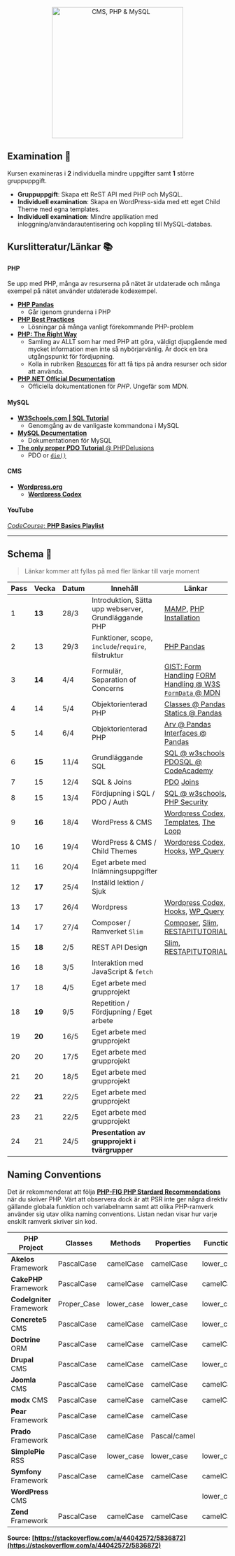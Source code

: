 <p align="center"><img src="http://i.imgur.com/eXuVuPO.png" alt="CMS, PHP & MySQL" width="auto" height="300"></p>

## Examination :memo:

Kursen examineras i __2__ individuella mindre uppgifter samt __1__ större gruppuppgift.

* __Gruppuppgift__: Skapa ett ReST API med PHP och MySQL.
* __Individuell examination__: Skapa en WordPress-sida med ett eget Child Theme med egna templates. 
* __Individuell examination__: Mindre applikation med inloggning/användarautentisering och koppling till MySQL-databas.

## Kurslitteratur/Länkar :books:

#### PHP

Se upp med PHP, många av resurserna på nätet är utdaterade och många exempel på nätet använder utdaterade kodexempel.

* [__PHP Pandas__](https://daylerees.com/php-pandas/)  
    - Går igenom grunderna i PHP
* [__PHP Best Practices__](https://phpbestpractices.org/)
    - Lösningar på många vanligt förekommande PHP-problem
* [__PHP: The Right Way__](http://www.phptherightway.com/)
    - Samling av ALLT som har med PHP att göra, väldigt djupgående med mycket information men inte så nybörjarvänlig. Är dock en bra utgångspunkt för fördjupning.
    - Kolla in rubriken [Resources](http://www.phptherightway.com/#resources) för att få tips på andra resurser och sidor att använda.
* [__PHP.NET Official Documentation__](http://php.net/)
    - Officiella dokumentationen för _PHP_. Ungefär som MDN.

#### MySQL

* [__W3Schools.com | SQL Tutorial__](https://www.w3schools.com/sql/)
    - Genomgång av de vanligaste kommandona i MySQL
* [__MySQL Documentation__](https://dev.mysql.com/doc/refman/5.7/en/)
    - Dokumentationen för MySQL
* [__The only proper PDO Tutorial__ @ PHPDelusions](https://phpdelusions.net/pdo)
    - PDO or [`die()`](http://php.net/manual/en/function.die.php)

#### CMS

* [__Wordpress.org__](https://wordpress.org/)
    - [__Wordpress Codex__](https://codex.wordpress.org/)    

#### YouTube

[_CodeCourse_: __PHP Basics Playlist__](https://www.youtube.com/playlist?list=PLfdtiltiRHWHjTPiFDRdTOPtSyYfz3iLW)

---

## Schema :calendar:

> Länkar kommer att fyllas på med fler länkar till varje moment

| Pass  | Vecka     | Datum   | Innehåll                                                | Länkar                                                | Övningar | Slides |
|-------|-------    |---------|---------------------------------------------------------|-------------------------------------------------------|---|---|
| 1     | **13**    | 28/3    | Introduktion, Sätta upp webserver, Grundläggande PHP    |[MAMP](https://www.mamp.info/en/), [PHP Installation](http://www.phptherightway.com/#use_the_current_stable_version)| [01](https://github.com/fend17/cms-php-mysql/blob/master/exercises/01_basic_syntax.md), [02](https://github.com/fend17/cms-php-mysql/blob/master/exercises/02_variables_if_else.md), [03](https://github.com/fend17/cms-php-mysql/blob/master/exercises/03_loops.md), [04](https://github.com/fend17/cms-php-mysql/blob/master/exercises/04_functions.md) | [01](https://fend17.github.io/slides/php/01_intro.html) |
| 2     | 13        | 29/3    | Funktioner, scope, `include`/`require`, filstruktur     |[PHP Pandas](http://daylerees.com/php-pandas/)        | [05](https://github.com/fend17/cms-php-mysql/blob/master/exercises/05_scope_and_includes.md) | [02](https://fend17.github.io/slides/php/02_php_basics.html) |
| 3     | **14**    | 4/4     | Formulär, Separation of Concerns                        |[GIST: Form Handling](https://gist.github.com/jesperorb/a6c12f7d4418a167ea4b3454d4f8fb61) [FORM Handling @ W3S](https://www.w3schools.com/php/php_forms.asp) [`FormData` @ MDN](https://developer.mozilla.org/en-US/docs/Web/API/FormData/Using_FormData_Objects) | [06](https://github.com/fend17/cms-php-mysql/blob/master/exercises/06_forms.md) | [03](https://fend17.github.io/slides/php/03_forms.html#/) |
| 4     | 14        | 5/4     | Objektorienterad PHP                                    |[Classes @ Pandas](https://daylerees.com/php-pandas-classes/) [Statics @ Pandas](https://daylerees.com/php-pandas-statics/) | [07](exercises/07_oop.md) | [04](https://fend17.github.io/slides/php/04_oop.html) |
| 5     | 14        | 6/4     | Objektorienterad PHP                                    |[Arv @ Pandas](https://daylerees.com/php-pandas-inheritance/) [Interfaces @ Pandas](https://daylerees.com/php-pandas-interfaces/) | [08](exercises/08_inheritance.md) | [05](https://fend17.github.io/slides/php/05_inheritance.html) |
| 6     | **15**    | 11/4    | Grundläggande SQL                                       |[SQL @ w3schools](https://www.w3schools.com/sql/) [PDO](https://phpdelusions.net/pdo)[SQL @ CodeAcademy](https://www.codecademy.com/learn/learn-sql) | [09](exercises/09_sql.md) | [06](https://fend17.github.io/slides/php/06_sql.html)  | 
| 7     | 15        | 12/4    | SQL & Joins                                             |[PDO](https://phpdelusions.net/pdo) [Joins](https://blog.codinghorror.com/a-visual-explanation-of-sql-joins/) | [10](exercises/10_sql2.md) | [07](https://fend17.github.io/slides/php/07_sql2.html) |
| 8     | 15        | 13/4    | Fördjupning i SQL / PDO / Auth                          |[SQL @ w3schools](https://www.w3schools.com/sql/), [PHP Security](https://www.owasp.org/index.php/PHP_Security_Cheat_Sheet) | [11](exercises/11_php_auth.md) | [08](https://fend17.github.io/slides/php/08_auth_session.html) |
| 9     | **16**    | 18/4    | WordPress & CMS                                         |[Wordpress Codex](https://codex.wordpress.org/), [Templates](https://codex.wordpress.org/Templates), [The Loop](https://codex.wordpress.org/The_Loop)     | [12](exercises/12_wordpress.md) | [09](https://fend17.github.io/slides/php/09_wordpress.html) |
| 10    | 16        | 19/4    | WordPress & CMS / Child Themes                          |[Wordpress Codex](https://codex.wordpress.org/), [Hooks](https://www.smashingmagazine.com/2011/10/definitive-guide-wordpress-hooks/), [WP_Query](https://codex.wordpress.org/Class_Reference/WP_Query) | | [10](https://fend17.github.io/slides/php/10_wordpress2.html) |
| 11    | 16        | 20/4    | Eget arbete med Inlämningsuppgifter                     | | | |
| 12    | **17**    | 25/4    | Inställd lektion / Sjuk                                 | | | |         
| 13    | 17        | 26/4    | Wordpress                                               | [Wordpress Codex](https://codex.wordpress.org/), [Hooks](https://www.smashingmagazine.com/2011/10/definitive-guide-wordpress-hooks/), [WP_Query](https://codex.wordpress.org/Class_Reference/WP_Query) | | |
| 14    | 17        | 27/4    | Composer / Ramverket `Slim`                             | [Composer](https://getcomposer.org/), [Slim](https://www.slimframework.com/), [RESTAPITUTORIAL](http://www.restapitutorial.com/)   | [13](exercises/13_slim.md) [14](exercises/14_slim2.md) | [11](https://fend17.github.io/slides/php/11_api.html) |
| 15    | **18**    | 2/5     | REST API Design                                         | [Slim](https://www.slimframework.com/), [RESTAPITUTORIAL](http://www.restapitutorial.com/)        |
| 16    | 18        | 3/5     | Interaktion med JavaScript & `fetch`                    |     |
| 17    | 18        | 4/5     | Eget arbete med grupprojekt                             |     |
| 18    | **19**    | 9/5     | Repetition / Fördjupning / Eget arbete                  |     |
| 19    | **20**    | 16/5    | Eget arbete med grupprojekt                             |     |
| 20    | 20        | 17/5    | Eget arbete med grupprojekt                             |     |
| 21    | 20        | 18/5    | Eget arbete med grupprojekt                             |     |
| 22    | **21**    | 22/5    | Eget arbete med grupprojekt                             |     |
| 23    | 21        | 22/5    | Eget arbete med grupprojekt                             |     |
| 24    | 21        | 24/5    | **Presentation av grupprojekt i tvärgrupper**           |     |


## Naming Conventions

Det är rekommenderat att följa **[PHP-FIG PHP Stardard Recommendations](https://www.php-fig.org/psr/)** när du skriver PHP.
Värt att observera dock är att PSR inte ger några direktiv gällande globala funktion och variabelnamn samt att olika PHP-ramverk
använder sig utav olika naming conventions. Listan nedan visar hur varje enskilt ramverk skriver sin kod.


|      PHP Project      |   Classes   |  Methods   |  Properties  | Functions  | Variables  |
|---|------|---|---|---|---|
| **Akelos** Framework      | PascalCase  | camelCase  | camelCase    | lower_case | lower_case |
| **CakePHP** Framework     | PascalCase  | camelCase  | camelCase    | camelCase  | camelCase  |
| **CodeIgniter** Framework | Proper_Case | lower_case | lower_case   | lower_case | lower_case |
| **Concrete5** CMS         | PascalCase  | camelCase  | camelCase    | lower_case | lower_case |
| **Doctrine** ORM          | PascalCase  | camelCase  | camelCase    | camelCase  | camelCase  |
| **Drupal** CMS            | PascalCase  | camelCase  | camelCase    | lower_case | lower_case |
| **Joomla** CMS            | PascalCase  | camelCase  | camelCase    | camelCase  | camelCase  |
| **modx** CMS              | PascalCase  | camelCase  | camelCase    | camelCase  | lower_case |
| **Pear** Framework        | PascalCase  | camelCase  | camelCase    |            |            |
| **Prado** Framework       | PascalCase  | camelCase  | Pascal/camel |            | lower_case |
| **SimplePie** RSS         | PascalCase  | lower_case | lower_case   | lower_case | lower_case |
| **Symfony** Framework     | PascalCase  | camelCase  | camelCase    | camelCase  | camelCase  |
| **WordPress** CMS         |             |            |              | lower_case | lower_case |
| **Zend** Framework        | PascalCase  | camelCase  | camelCase    | camelCase  | camelCase  |

**Source: [https://stackoverflow.com/a/44042572/5836872](https://stackoverflow.com/a/44042572/5836872)**
